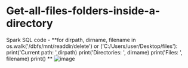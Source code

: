 # Get-all-files-folders-inside-a-directory
Spark SQL
code - 
**for dirpath, dirname, filename in os.walk('/dbfs/mnt/readdir/delete') or ('C:/Users/user/Desktop/files'):
    print('Current path: ',dirpath)
    print('Directories: ', dirname)
    print('Files: ', filename)
    print() **
![image](https://user-images.githubusercontent.com/85786901/155474428-6dd201b9-f571-4148-be94-f6b0f952365f.png)
